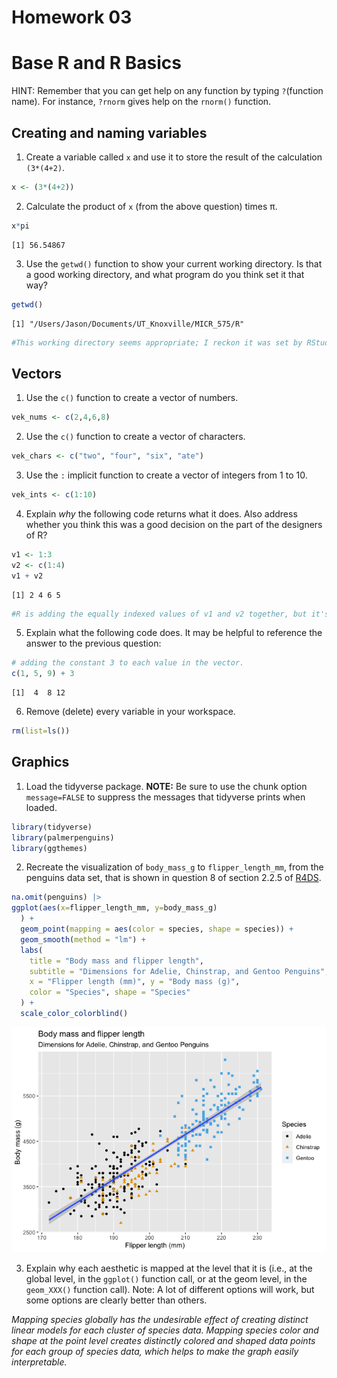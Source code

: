 Homework 03
================

# Base R and R Basics

HINT: Remember that you can get help on any function by typing
`?`(function name). For instance, `?rnorm` gives help on the `rnorm()`
function.

## Creating and naming variables

1.  Create a variable called `x` and use it to store the result of the
    calculation `(3*(4+2)`.

``` r
x <- (3*(4+2))
```

2.  Calculate the product of `x` (from the above question) times π.

``` r
x*pi
```

    [1] 56.54867

3.  Use the `getwd()` function to show your current working directory.
    Is that a good working directory, and what program do you think set
    it that way?

``` r
getwd()
```

    [1] "/Users/Jason/Documents/UT_Knoxville/MICR_575/R"

``` r
#This working directory seems appropriate; I reckon it was set by RStudio.
```

## Vectors

1.  Use the `c()` function to create a vector of numbers.

``` r
vek_nums <- c(2,4,6,8)
```

2.  Use the `c()` function to create a vector of characters.

``` r
vek_chars <- c("two", "four", "six", "ate")
```

3.  Use the `:` implicit function to create a vector of integers from 1
    to 10.

``` r
vek_ints <- c(1:10)
```

4.  Explain *why* the following code returns what it does. Also address
    whether you think this was a good decision on the part of the
    designers of R?

``` r
v1 <- 1:3
v2 <- c(1:4)
v1 + v2
```

    [1] 2 4 6 5

``` r
#R is adding the equally indexed values of v1 and v2 together, but it's not clear to me why the 4th output value is 5; I expected 4 or NA
```

5.  Explain what the following code does. It may be helpful to reference
    the answer to the previous question:

``` r
# adding the constant 3 to each value in the vector.
c(1, 5, 9) + 3
```

    [1]  4  8 12

6.  Remove (delete) every variable in your workspace.

``` r
rm(list=ls())
```

## Graphics

1.  Load the tidyverse package. **NOTE:** Be sure to use the chunk
    option `message=FALSE` to suppress the messages that tidyverse
    prints when loaded.

``` r
library(tidyverse)
library(palmerpenguins)
library(ggthemes)
```

2.  Recreate the visualization of `body_mass_g` to `flipper_length_mm`,
    from the penguins data set, that is shown in question 8 of section
    2.2.5 of [R4DS](https://r4ds.hadley.nz/data-visualize).

``` r
na.omit(penguins) |>
ggplot(aes(x=flipper_length_mm, y=body_mass_g)
  ) +
  geom_point(mapping = aes(color = species, shape = species)) +
  geom_smooth(method = "lm") +
  labs(
    title = "Body mass and flipper length",
    subtitle = "Dimensions for Adelie, Chinstrap, and Gentoo Penguins",
    x = "Flipper length (mm)", y = "Body mass (g)",
    color = "Species", shape = "Species"
  ) +
  scale_color_colorblind()
```

![](hmk_03_JLO_files/figure-gfm/unnamed-chunk-11-1.png)

3.  Explain why each aesthetic is mapped at the level that it is (i.e.,
    at the global level, in the `ggplot()` function call, or at the geom
    level, in the `geom_XXX()` function call). Note: A lot of different
    options will work, but some options are clearly better than others.

*Mapping species globally has the undesirable effect of creating
distinct linear models for each cluster of species data. Mapping species
color and shape at the point level creates distinctly colored and shaped
data points for each group of species data, which helps to make the
graph easily interpretable.*
